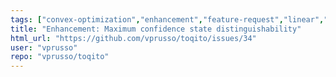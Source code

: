 ```yaml
---
tags: ["convex-optimization","enhancement","feature-request","linear","linear-algebra","matrix-analysis","nonlocal-game","physics","python","python-3","python3","quantum","quantum-computing","quantum-information","quantum-information-science","quantum-information-theory","quantum-physics","quantum-programming","quantum-programming-language","research","semidefinite-programming","unitaryhack"]
title: "Enhancement: Maximum confidence state distinguishability"
html_url: "https://github.com/vprusso/toqito/issues/34"
user: "vprusso"
repo: "vprusso/toqito"
---
```


